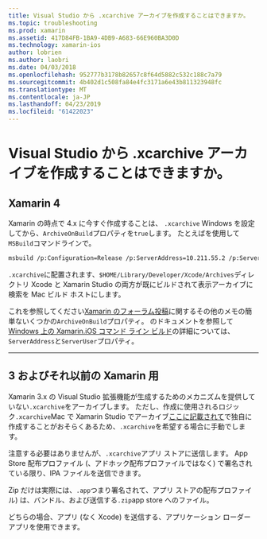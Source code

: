```yaml
---
title: Visual Studio から .xcarchive アーカイブを作成することはできますか。
ms.topic: troubleshooting
ms.prod: xamarin
ms.assetid: 417D84FB-1BA9-4DB9-A683-66E960BA3D0D
ms.technology: xamarin-ios
author: lobrien
ms.author: laobri
ms.date: 04/03/2018
ms.openlocfilehash: 952777b3178b82657c8f64d5882c532c188c7a79
ms.sourcegitcommit: 4b402d1c508fa84e4fc3171a6e43b811323948fc
ms.translationtype: MT
ms.contentlocale: ja-JP
ms.lasthandoff: 04/23/2019
ms.locfileid: "61422023"
---
```

# <a name="is-it-possible-to-create-a-xcarchive-archive-from-visual-studio"></a>Visual Studio から .xcarchive アーカイブを作成することはできますか。

## <a name="for-xamarin-4"></a>Xamarin 4

Xamarin の時点で 4.x に今すぐ作成することは、 `.xcarchive` Windows を設定してから、`ArchiveOnBuild`プロパティを`true`します。 たとえばを使用して`MSBuild`コマンドラインで。

```bash
msbuild /p:Configuration=Release /p:ServerAddress=10.211.55.2 /p:ServerUser=xamUser /p:Platform=iPhone /p:ArchiveOnBuild=true /t:"Build" MyProject.csproj
```

`.xcarchive`に配置されます、`$HOME/Library/Developer/Xcode/Archives`ディレクトリ Xcode と Xamarin Studio の両方が既にビルドされて表示アーカイブに検索を Mac ビルド ホストにします。

これを参照してください[Xamarin のフォーラム投稿](https://forums.xamarin.com/discussion/comment/156635/#Comment_156635)に関するその他のメモの簡単ないくつかの`ArchiveOnBuild`プロパティ。 のドキュメントを参照して[Windows 上の Xamarin.iOS コマンド ライン ビルド](~/ios/get-started/installation/windows/connecting-to-mac/index.md)の詳細については、`ServerAddress`と`ServerUser`プロパティ。

* * *

## <a name="for-xamarin-3-and-earlier"></a>3 およびそれ以前の Xamarin 用

Xamarin 3.x の Visual Studio 拡張機能が生成するためのメカニズムを提供していない`.xcarchive`をアーカイブします。 ただし、作成に使用されるロジック`.xcarchive`Mac で Xamarin Studio でアーカイブ[ここに記載されて](https://bugzilla.xamarin.com/show_bug.cgi?id=35#c5)で独自に作成することがおそらくあるため、`.xcarchive`を希望する場合に手動でします。

注意する必要はありませんが、`.xcarchive`アプリ ストアに送信します。 App Store 配布プロファイル (、アドホック配布プロファイルではなく) で署名されている限り、IPA ファイルを送信できます。

Zip だけは実際には、`.app`つまり署名されて、アプリ ストアの配布プロファイル) は、バンドル、および送信する`.zip`app store へのファイル。

どちらの場合、アプリ (なく Xcode) を送信する、アプリケーション ローダー アプリを使用できます。

